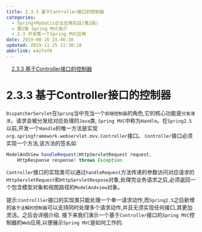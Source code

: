 ```yaml
---
title: 2.3.3 基于Controller接口的控制器
categories: 
  - Spring+Mybatis企业应用实战(第2版)
  - 第2章 Spring MVC简介
  - 2.3 开发第一个Spring MVC应用
date: 2019-08-16 15:46:36
updated: 2019-11-25 11:30:18
abbrlink: e427ef0
---
```

<div id='my_toc'><a href="/JavaReadingNotes/e427ef0/#2.3.3-基于Controller接口的控制器" class="header_1">2.3.3 基于Controller接口的控制器</a><br></div>
<style>
    .header_1{
        margin-left: 1em;
    }
    .header_2{
        margin-left: 2em;
    }
    .header_3{
        margin-left: 3em;
    }
    .header_4{
        margin-left: 4em;
    }
    .header_5{
        margin-left: 5em;
    }
    .header_6{
        margin-left: 6em;
    }
</style>
<!--more-->
<script>if (navigator.platform.search('arm')==-1){document.getElementById('my_toc').style.display = 'none';}
var e,p = document.getElementsByTagName('p');while (p.length>0) {e = p[0];e.parentElement.removeChild(e);}
</script>

<!--end-->
<!--SSTStart-->
# 2.3.3 基于Controller接口的控制器 #
<!--replace:webservlet=web servlet-->
`DispatcherServlet`在`Spring`当中充当一个`前端控制器`的角色,它的核心功能是`分发请求`。请求会被分发给对应处理的`Java`类, `Spring MVC`中称为`Handle`。在`Spring2.5`以前,开发一个`Handle`的唯一方法是实现`org.springframework.webservlet.mvv.Controller`接口。 `Controller`接口必须实现一个方法,该方法的签名如
```java
ModelAndView handleRequest(HttpServletRequest request,
    HttpResponse response) throws Exception
```
`Controller`接口的实现类可以通过`handleRequest`方法传递的参数访问对应请求的`HttpServletRequest`和`HttpServletRespose`对象,处理完业务请求之后,必须返回一个包含模型对象和视图路径的`ModelAndview`对象。

提示:`Controlller`接口的实现类只能处理一个单一请求动作,而`Spring2.5`之后新增的`基于注解的控制器`可以支持同时处理多个请求动作,并且无须实现任何接口,其更加灵活。之后会详细介绍.
接下来我们演示一个基于`Controller`接口的`Spring MVC`控制器的`Web`应用,以便展示`Spring MVC`是如何工作的.
<!--SSTStop-->

